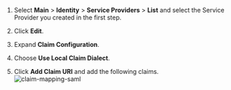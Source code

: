 1.	Select **Main** > **Identity** > **Service Providers** > **List** and select the Service Provider you created in the first step.

2.	Click **Edit**.

3.	Expand **Claim Configuration**. 

4.	Choose **Use Local Claim Dialect**.

5.	Click **Add Claim URI** and add the following claims.
    
    ![claim-mapping-saml]({{base_path}}/assets/img/fragments/claim-mapping-saml.png)
